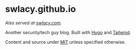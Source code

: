 # swlacy.github.io

*Also served at [swlacy.com](https://swlacy.com).*

Another security/tech guy blog. Built with [Hugo](https://gohugo.io) and [Tailwind](https://tailwindcss.com).

Content and source under [MIT](https://opensource.org/license/mit) unless specified otherwise.
